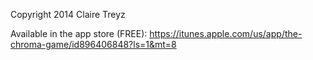 Copyright 2014 Claire Treyz

Available in the app store (FREE):
https://itunes.apple.com/us/app/the-chroma-game/id896406848?ls=1&mt=8